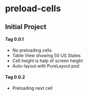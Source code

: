 # preload-cells

## Initial Project

#### Tag 0.0.1

- No preloading cells
- Table View showing 50 US States
- Cell height is halp of screen height
- Auto-layout with PureLayout pod

#### Tag 0.0.2

- Preloading next cell
